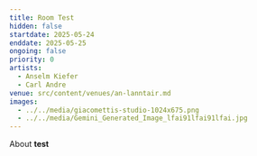 ```yaml
---
title: Room Test
hidden: false
startdate: 2025-05-24
enddate: 2025-05-25
ongoing: false
priority: 0
artists:
  - Anselm Kiefer
  - Carl Andre
venue: src/content/venues/an-lanntair.md
images:
  - ../../media/giacomettis-studio-1024x675.png
  - ../../media/Gemini_Generated_Image_lfai91lfai91lfai.jpg
---
```

About **test**